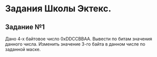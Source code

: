 # Задания Школы Эктекс.

## Задание №1

Дано 4-х байтовое число  0xDDCCBBAA.
Вывести по битам значения данного числа.
Изменить значение 3-го байта в данном числе по заданной маске.
